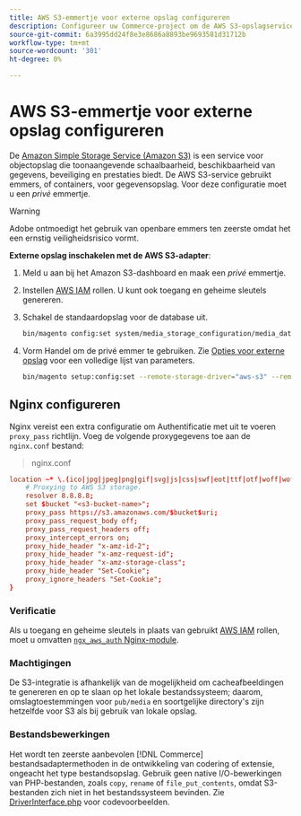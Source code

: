 ```yaml
---
title: AWS S3-emmertje voor externe opslag configureren
description: Configureer uw Commerce-project om de AWS S3-opslagservice voor externe opslag te gebruiken.
source-git-commit: 6a3995dd24f8e3e8686a8893be9693581d31712b
workflow-type: tm+mt
source-wordcount: '301'
ht-degree: 0%

---
```


# AWS S3-emmertje voor externe opslag configureren

De [Amazon Simple Storage Service (Amazon S3)][AWS S3] is een service voor objectopslag die toonaangevende schaalbaarheid, beschikbaarheid van gegevens, beveiliging en prestaties biedt. De AWS S3-service gebruikt emmers, of containers, voor gegevensopslag. Voor deze configuratie moet u een _privé_ emmertje.

>[!WARNING]
>
>Adobe ontmoedigt het gebruik van openbare emmers ten zeerste omdat het een ernstig veiligheidsrisico vormt.

**Externe opslag inschakelen met de AWS S3-adapter**:

1. Meld u aan bij het Amazon S3-dashboard en maak een _privé_ emmertje.

1. Instellen [AWS IAM] rollen. U kunt ook toegang en geheime sleutels genereren.

1. Schakel de standaardopslag voor de database uit.

   ```bash
   bin/magento config:set system/media_storage_configuration/media_database 0
   ```

1. Vorm Handel om de privé emmer te gebruiken. Zie [Opties voor externe opslag](remote-storage.md#remote-storage-options) voor een volledige lijst van parameters.

   ```bash
   bin/magento setup:config:set --remote-storage-driver="aws-s3" --remote-storage-bucket="<bucket-name>" --remote-storage-region="<region-name>" --remote-storage-prefix="<optional-prefix>" --remote-storage-key=<optional-access-key> --remote-storage-secret=<optional-secret-key> -n
   ```

## Nginx configureren

Nginx vereist een extra configuratie om Authentificatie met uit te voeren `proxy_pass` richtlijn. Voeg de volgende proxygegevens toe aan de `nginx.conf` bestand:

>nginx.conf

```conf
location ~* \.(ico|jpg|jpeg|png|gif|svg|js|css|swf|eot|ttf|otf|woff|woff2)$ {
    # Proxying to AWS S3 storage.
    resolver 8.8.8.8;
    set $bucket "<s3-bucket-name>";
    proxy_pass https://s3.amazonaws.com/$bucket$uri;
    proxy_pass_request_body off;
    proxy_pass_request_headers off;
    proxy_intercept_errors on;
    proxy_hide_header "x-amz-id-2";
    proxy_hide_header "x-amz-request-id";
    proxy_hide_header "x-amz-storage-class";
    proxy_hide_header "Set-Cookie";
    proxy_ignore_headers "Set-Cookie";
}
```

### Verificatie

Als u toegang en geheime sleutels in plaats van gebruikt [AWS IAM] rollen, moet u omvatten [`ngx_aws_auth` Nginx-module][ngx repo].

### Machtigingen

De S3-integratie is afhankelijk van de mogelijkheid om cacheafbeeldingen te genereren en op te slaan op het lokale bestandssysteem; daarom, omslagtoestemmingen voor `pub/media` en soortgelijke directory&#39;s zijn hetzelfde voor S3 als bij gebruik van lokale opslag.

### Bestandsbewerkingen

Het wordt ten zeerste aanbevolen [!DNL Commerce] bestandsadaptermethoden in de ontwikkeling van codering of extensie, ongeacht het type bestandsopslag. Gebruik geen native I/O-bewerkingen van PHP-bestanden, zoals `copy`, `rename` of `file_put_contents`, omdat S3-bestanden zich niet in het bestandssysteem bevinden. Zie [DriverInterface.php] voor codevoorbeelden.

<!-- link definitions -->

[AWS S3]: https://aws.amazon.com/s3
[AWS IAM]: https://aws.amazon.com/iam/
[ngx repo]: https://github.com/anomalizer/ngx_aws_auth
[DriverInterface.php]: https://github.com/magento/magento2/blob/2.4-develop/lib/internal/Magento/Framework/Filesystem/DriverInterface.php#L18
